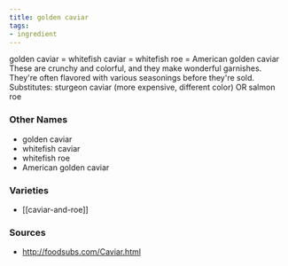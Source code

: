 ```yaml
---
title: golden caviar
tags:
- ingredient
---
```

golden caviar = whitefish caviar = whitefish roe = American golden caviar These are crunchy and colorful, and they make wonderful garnishes. They're often flavored with various seasonings before they're sold. Substitutes: sturgeon caviar (more expensive, different color) OR salmon roe

### Other Names

* golden caviar
* whitefish caviar
* whitefish roe
* American golden caviar

### Varieties

* [[caviar-and-roe]]

### Sources
* http://foodsubs.com/Caviar.html
